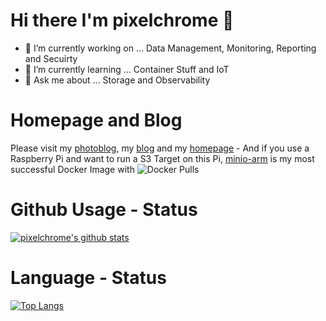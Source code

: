 # Hi there I'm pixelchrome :wave:
 
 - :telescope: I’m currently working on ... Data Management, Monitoring, Reporting and Secuirty
 - :whale: I’m currently learning ... Container Stuff and IoT
 - :speech_balloon: Ask me about ... Storage and Observability

 # Homepage and Blog

 Please visit my [photoblog](https://pixelchrome.org), my [blog](https://pixelchrome.org/blog) and my [homepage](https://pixelchrome.org/about) - And if you use a Raspberry Pi and want to run a S3 Target on this Pi, [minio-arm](https://hub.docker.com/repository/docker/pixelchrome/minio-arm) is my most successful Docker Image with ![Docker Pulls](https://img.shields.io/docker/pulls/pixelchrome/minio-arm)

 # Github Usage - Status

[![pixelchrome's github stats](https://github-readme-stats.vercel.app/api?username=pixelchrome&theme=dark&show_icons=true)](https://github.com/anuraghazra/github-readme-stats)

# Language - Status

[![Top Langs](https://github-readme-stats.vercel.app/api/top-langs/?username=pixelchrome&layout=compact&theme=dark)](https://github.com/anuraghazra/github-readme-stats)
